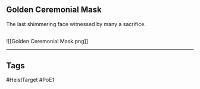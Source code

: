 ## Golden Ceremonial Mask
The last shimmering face witnessed by many a sacrifice.
## 
![[Golden Ceremonial Mask.png]]

---
## Tags
#HeistTarget
#PoE1 